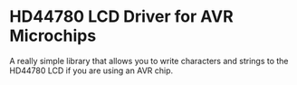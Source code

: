 # HD44780 LCD Driver for AVR Microchips

A really simple library that allows you to write characters and strings to the HD44780 LCD if you are using an AVR chip.
